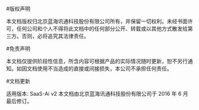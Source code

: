 #版权声明

本文档版权归北京蓝海讯通科技股份有限公司所有，并保留一切权利。未经书面许可，任何公司和个人不得将此文档中的任何部分公开、转载或以其他方式散发给第三方。否则，必将追究其法律责任。

#免责声明

本文档仅提供阶段性信息，所含内容可根据产品的实际情况随时更新，恕不另行通知。如因文档使用不当造成的直接或间接损失，本公司不承担任何责任。

#文档更新

适用版本: SaaS-Ai v2 
本文档由北京蓝海讯通科技股份有限公司于 2016 年 6 月最后修订。